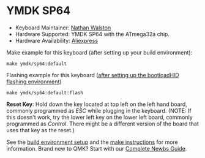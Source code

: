 # YMDK SP64

* Keyboard Maintainer: [Nathan Walston](https://github.com/walston)
* Hardware Supported: YMDK SP64 with the ATmega32a chip.
* Hardware Availability: [Aliexpress](https://www.aliexpress.com/item/4000074426801.html?spm=a2g0o.productlist.0.0.13a043a4NuWRUc&algo_pvid=d2e1c7f2-710a-47be-98be-c2ee4c35e205&algo_expid=d2e1c7f2-710a-47be-98be-c2ee4c35e205-1&btsid=7eeb6dd6-e91f-4ecc-b94c-0ce4b1d089e0&ws_ab_test=searchweb0_0,searchweb201602_9,searchweb201603_53)

Make example for this keyboard (after setting up your build environment):

    make ymdk/sp64:default

Flashing example for this keyboard ([after setting up the bootloadHID flashing environment](https://docs.qmk.fm/#/flashing_bootloadhid))

    make ymdk/sp64:default:flash

**Reset Key**: Hold down the key located at top left on the left hand board, commonly programmed as _ESC_ while plugging in the keyboard.  (NOTE:  If this doesn't work, try the lower left key on the lower left board, commonly programmed as _Control_.  There might be a different version of the board that uses that key as the reset.)

See the [build environment setup](https://docs.qmk.fm/#/getting_started_build_tools) and the [make instructions](https://docs.qmk.fm/#/getting_started_make_guide) for more information. Brand new to QMK? Start with our [Complete Newbs Guide](https://docs.qmk.fm/#/newbs).
